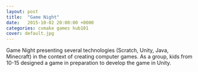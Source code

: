 ```yaml
---
layout: post
title:  "Game Night"
date:   2015-10-02 20:00:00 +0000
categories: cvmake games hub101
cover: default.jpg
---
```

Game Night presenting several technologies (Scratch, Unity, Java, Minecraft) in the context of creating computer games. As a group, kids from 10-15 designed a game in preparation to develop the game in Unity.
